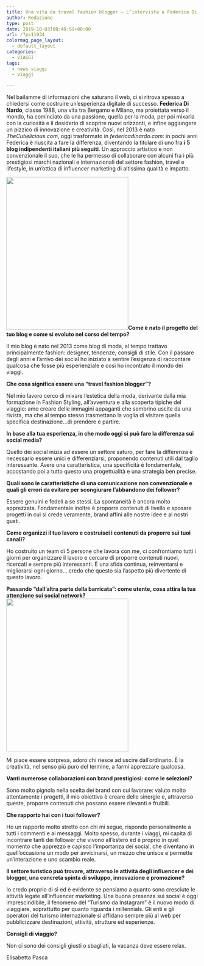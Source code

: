 ```yaml
---
title: Una vita da travel fashion blogger – L’intervista a Federica Di Nardo
author: Redazione
type: post
date: 2019-10-03T08:49:59+00:00
url: /?p=11934
colormag_page_layout:
  - default_layout
categories:
  - VIAGGI
tags:
  - news viaggi
  - Viaggi

---
```

<p class="Standard">
  Nel bailamme di informazioni che saturano il web, ci si ritrova spesso a chiedersi come costruire un’esperienza digitale di successo. <strong>Federica Di Nardo</strong>, classe 1988, una vita tra Bergamo e Milano, ma proiettata verso il mondo, ha cominciato da una passione, quella per la moda, per poi mixarla con la curiosità e il desiderio di scoprire nuovi orizzonti, e infine aggiungere un pizzico di innovazione e creatività. Così, nel 2013 è nato <em>TheCutielicious.com</em>, oggi trasformato in <em>federicadinardo.com</em>: in pochi anni Federica è riuscita a fare la differenza, diventando la titolare di uno fra <strong>i 5 blog indipendenti italiani più seguiti</strong>. Un approccio artistico e non convenzionale il suo, che le ha permesso di collaborare con alcuni fra i più prestigiosi marchi nazionali e internazionali del settore fashion, travel e lifestyle, in un’ottica di influencer marketing di altissima qualità e impatto.
</p>

<p class="Standard">
  <b><img decoding="async" loading="lazy" class="alignleft wp-image-11939" src="https://progressonline.it/wp-content/uploads/2019/10/Rovaniemi-240x300.jpg" alt="" width="320" height="400" />Come è nato il progetto del tuo blog e come si evoluto nel corso del tempo?</b>
</p>

<p class="Standard">
  Il mio blog è nato nel 2013 come blog di moda, al tempo trattavo principalmente fashion: designer, tendenze, consigli di stile. Con il passare degli anni e l’arrivo dei social ho iniziato a sentire l’esigenza di raccontare qualcosa che fosse più esperienziale e così ho incontrato il mondo dei viaggi.
</p>

<p class="Standard">
  <b>Che cosa significa essere una “travel fashion blogger”?</b>
</p>

<p class="Standard">
  Nel mio lavoro cerco di mixare l’estetica della moda, derivante dalla mia formazione in Fashion Styling, all’avventura e alla scoperta tipiche del viaggio: amo creare delle immagini appaganti che sembrino uscite da una rivista, ma che al tempo stesso trasmettano la voglia di visitare quella specifica destinazione…di prendere e partire.
</p>

<p class="Standard">
  <b>In base alla tua esperienza, in che modo oggi si può fare la differenza sui social media?</b>
</p>

<p class="Standard">
  Quello dei social inizia ad essere un settore saturo, per fare la differenza è necessario essere unici e differenziarsi, proponendo contenuti utili dal taglio interessante. Avere una caratteristica, una specificità è fondamentale, accostando poi a tutto questo una progettualità e una strategia ben precise.
</p>

<p class="Standard">
  <b>Quali sono le caratteristiche di una comunicazione non convenzionale e quali gli errori da evitare per scongiurare l’abbandono dei follower?</b>
</p>

<p class="Standard">
  Essere genuini e fedeli a se stessi. La spontaneità è ancora molto apprezzata. Fondamentale inoltre è proporre contenuti di livello e sposare progetti in cui si crede veramente, brand affini alle nostre idee e ai nostri gusti.
</p>

<p class="Standard">
  <b>Come organizzi il tuo lavoro e costruisci i contenuti da proporre sui tuoi canali?</b>
</p>

<p class="Standard">
  Ho costruito un team di 5 persone che lavora con me, ci confrontiamo tutti i giorni per organizzare il lavoro e cercare di proporre contenuti nuovi, ricercati e sempre più interessanti. È una sfida continua, reinventarsi e migliorarsi ogni giorno… credo che questo sia l’aspetto più divertente di questo lavoro.
</p>

<p class="Standard">
  <b>Passando “dall’altra parte della barricata”: come utente, cosa attira la tua attenzione sui social network?<img decoding="async" loading="lazy" class="alignright wp-image-11937" src="https://progressonline.it/wp-content/uploads/2019/10/India-240x300.jpg" alt="" width="320" height="400" /></b>
</p>

<p class="Standard">
  Mi piace essere sorpresa, adoro chi riesce ad uscire dall’ordinario. È la creatività, nel senso più puro del termine, a farmi apprezzare qualcosa.
</p>

<p class="Standard">
  <b>Vanti numerose collaborazioni con brand prestigiosi: come le selezioni?</b>
</p>

<p class="Standard">
  Sono molto pignola nella scelta dei brand con cui lavorare: valuto molto attentamente i progetti, il mio obiettivo è creare delle sinergie e, attraverso queste, proporre contenuti che possano essere rilevanti e fruibili.
</p>

<p class="Standard">
  <b>Che rapporto hai con i tuoi follower?</b>
</p>

<p class="Standard">
  Ho un rapporto molto stretto con chi mi segue, rispondo personalmente a tutti i commenti e ai messaggi. Molto spesso, durante i viaggi, mi capita di incontrare tanti dei follower che vivono all’estero ed è proprio in quel momento che apprezzo e capisco l’importanza dei social, che diventano in quell’occasione un modo per avvicinarsi, un mezzo che unisce e permette un’interazione e uno scambio reale.
</p>

<p class="Standard">
  <b>Il settore turistico può trovare, attraverso le attività degli influencer e dei blogger, una concreta spinta di sviluppo, innovazione e promozione?</b>
</p>

<p class="Standard">
  Io credo proprio di sì ed è evidente se pensiamo a quanto sono cresciute le attività legate all’influencer marketing. Una buona presenza sui social è oggi imprescindibile, il fenomeno del “Turismo da Instagram” è il nuovo modo di viaggiare, soprattutto per quanto riguarda i millennials. Gli enti e gli operatori del turismo internazionale si affidano sempre più al web per pubblicizzare destinazioni, attività, strutture ed esperienze.
</p>

<p class="Standard">
  <b>Consigli di viaggio?</b>
</p>

<p class="Standard">
  Non ci sono dei consigli giusti o sbagliati, la vacanza deve essere relax.
</p>

<p class="Standard">
  <p class="Standard">
    Elisabetta Pasca
  </p>